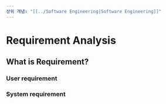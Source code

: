 ```yaml
---
상위 개념: "[[../Software Engineering|Software Engineering]]"
---
```

# Requirement Analysis

## What is Requirement?

### User requirement

### System requirement 